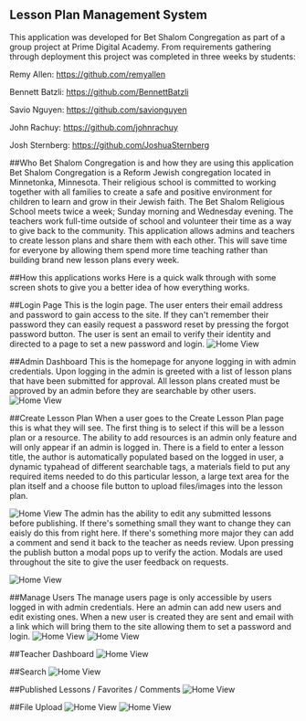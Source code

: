 ## Lesson Plan Management System
This application was developed for Bet Shalom Congregation as part of a group project at Prime Digital Academy. From
requirements gathering through deployment this project was completed in three weeks by students:

Remy Allen:  https://github.com/remyallen

Bennett Batzli:  https://github.com/BennettBatzli

Savio Nguyen:  https://github.com/savionguyen

John Rachuy:  https://github.com/johnrachuy

Josh Sternberg:  https://github.com/JoshuaSternberg

##Who Bet Shalom Congregation is and how they are using this application
Bet Shalom Congregation is a Reform Jewish congregation located in Minnetonka, Minnesota. Their religious school is
committed to working together with all families to create a safe and positive environment for children to learn and
grow in their Jewish faith. The Bet Shalom Religious School meets twice a week; Sunday morning and Wednesday evening.
The teachers work full-time outside of school and volunteer their time as a way to give back to the community. This
application allows admins and teachers to create lesson plans and share them with each other. This will save time
for everyone by allowing them spend more time teaching rather than building brand new lesson plans every
week.

##How this applications works
Here is a quick walk through with some screen shots to give you a better idea of how everything works.

##Login Page
This is the login page. The user enters their email address and password to gain access to the site. If they can't
remember their password they can easily request a password reset by pressing the forgot password button. The user is
sent an email to verify their identity and directed to a page to set a new password and login.
![Home View](/public/images/bet_shalom_login.png?raw=true "Optional Title")

##Admin Dashboard
This is the homepage for anyone logging in with admin credentials. Upon logging in the admin is greeted with a list of
lesson plans that have been submitted for approval. All lesson plans created must be approved by an admin before they
are searchable by other users.
![Home View](/public/images/bet_shalom_admin_dashboard.png?raw=true "Optional Title")

##Create Lesson Plan
When a user goes to the Create Lesson Plan page this is what they will see. The first thing is to select if this will
be a lesson plan or a resource. The ability to add resources is an admin only feature and will only appear if an admin
is logged in. There is a field to enter a lesson title, the author is automatically populated based on the logged in
user, a dynamic typahead of different searchable tags, a materials field to put any required items needed to do this
particular lesson, a large text area for the plan itself and a choose file button to upload files/images into the
lesson plan.

![Home View](/public/images/bet_shalom_lesson_with_content.png?raw=true "Optional Title")
The admin has the ability to edit any submitted lessons before publishing. If there's something small they want to
change they can eaisly do this from right here. If there's something more major they can add a comment and send it
back to the teacher as needs review. Upon pressing the publish button a modal pops up to verify the action. Modals are
used throughout the site to give the user feedback on requests.

![Home View](/public/images/bet_shalom_publish_modal.png?raw=true "Optional Title")

##Manage Users
The manage users page is only accessible by users logged in with admin credentials. Here an admin can add new users and
edit existing ones. When a new user is created they are sent and email with a link which will bring them to the site
allowing them to set a password and login.
![Home View](/public/images/bet_shalom_manage_users.png?raw=true "Optional Title")
![Home View](/public/images/bet_shalom_password_reset.png?raw=true "Optional Title")

##Teacher Dashboard
![Home View](/public/images/bet_shalom_teacher_dashboard.png?raw=true "Optional Title")

##Search
![Home View](/public/images/bet_shalom_search.png?raw=true "Optional Title")

##Published Lessons / Favorites / Comments
![Home View](/public/images/bet_shalom_lesson_published.png?raw=true "Optional Title")

##File Upload
![Home View](/public/images/bet_shalom_file_upload.png?raw=true "Optional Title")
![Home View](/public/images/bet_shalom_lesson_photo.png?raw=true "Optional Title")
